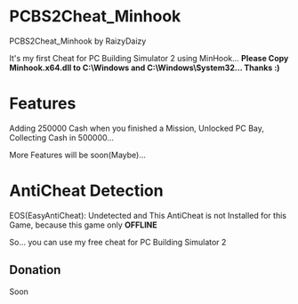 # PCBS2Cheat_Minhook
PCBS2Cheat_Minhook by RaizyDaizy

It's my first Cheat for PC Building Simulator 2 using MinHook... **Please Copy Minhook.x64.dll to C:\Windows and C:\Windows\System32... Thanks :)**

# Features

Adding 250000 Cash when you finished a Mission, Unlocked PC Bay, Collecting Cash in 500000...

More Features will be soon(Maybe)...

# AntiCheat Detection

EOS(EasyAntiCheat): Undetected and This AntiCheat is not Installed for this Game, because this game only **OFFLINE**

So... you can use my free cheat for PC Building Simulator 2 


## Donation 

Soon
